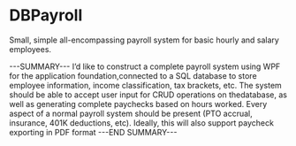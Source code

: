 # DBPayroll
Small, simple all-encompassing payroll system for basic hourly and salary employees. 

---SUMMARY---
I’d like to construct a   complete payroll system using WPF for the application foundation,connected to a   SQL database to store employee information, income classification, tax brackets, etc. The system should be able to accept user input for CRUD operations on thedatabase, as well as generating complete paychecks based on hours worked. Every aspect of a normal payroll system should be present (PTO accrual, insurance, 401K deductions, etc). Ideally, this will also support paycheck exporting in PDF format
---END SUMMARY---
